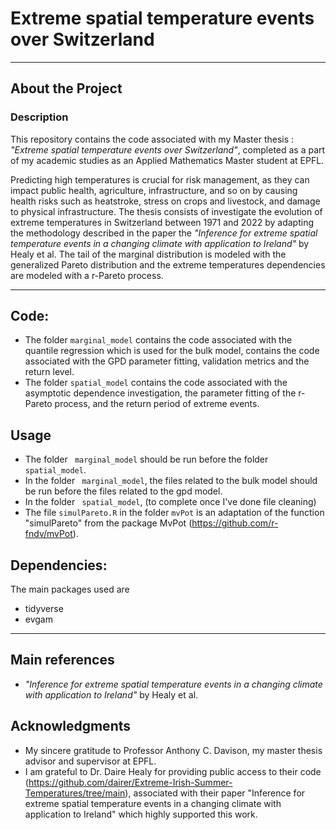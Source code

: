 # Extreme spatial temperature events over Switzerland

---

## About the Project

### Description

This repository contains the code associated with my Master thesis : *"Extreme spatial temperature events over Switzerland"*, completed as a part of my academic studies as an Applied Mathematics Master student at EPFL.

Predicting high temperatures is crucial for risk management, as they can impact public health, agriculture, infrastructure, and so on by causing health risks such as heatstroke, stress on crops and livestock, and damage to physical infrastructure. The thesis consists of investigate the evolution of extreme temperatures in Switzerland between 1971 and 2022 by adapting the methodology described in the paper the *"Inference for extreme spatial temperature events in a changing climate with application to Ireland"* by Healy et al. The tail of the marginal distribution is modeled with the generalized Pareto distribution and the extreme temperatures dependencies are modeled with a r-Pareto process.

---

## Code:
- The folder ```marginal_model``` contains the code associated with the quantile regression which is used for the bulk model, contains the code associated with the GPD parameter fitting, validation metrics and  the return level.
- The folder ```spatial_model``` contains the code associated with the asymptotic dependence investigation, the parameter fitting of the r-Pareto process, and the return period of extreme events.

## Usage 
- The folder ``` marginal_model``` should be run before the folder ```spatial_model```.
- In the folder ``` marginal_model```, the files related to the bulk model should be run before the files related to the gpd model.
- In the folder ``` spatial_model```, (to complete once I've done file cleaning)
- The file ```simulPareto.R``` in the folder ```mvPot``` is an adaptation of the function "simulPareto" from the package MvPot (https://github.com/r-fndv/mvPot).

## Dependencies:
The main packages used are 
- tidyverse
- evgam
  
---
## Main references
- *"Inference for extreme spatial temperature events in a changing climate with application to Ireland"* by Healy et al.

## Acknowledgments

- My sincere gratitude to Professor Anthony C. Davison, my master thesis advisor and supervisor at EPFL.
- I am grateful to Dr. Daire Healy for providing public access to their code (https://github.com/dairer/Extreme-Irish-Summer-Temperatures/tree/main), associated with their paper "Inference for extreme spatial temperature events in a changing climate with application to Ireland" which highly supported this work.
